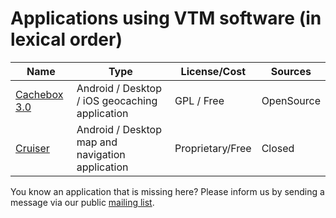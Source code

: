 # Applications using VTM software (in lexical order)

|**Name**|**Type**|**License/Cost**|**Sources**|
|--------|--------|----------------|-----------|
| [Cachebox 3.0](https://github.com/Longri/cachebox3.0) | Android / Desktop / iOS geocaching application | GPL / Free | OpenSource |
| [Cruiser](http://wiki.openstreetmap.org/wiki/Cruiser) | Android / Desktop map and navigation application | Proprietary/Free | Closed |


You know an application that is missing here? Please inform us by sending a message via our public [mailing list](https://groups.google.com/group/mapsforge-dev).
